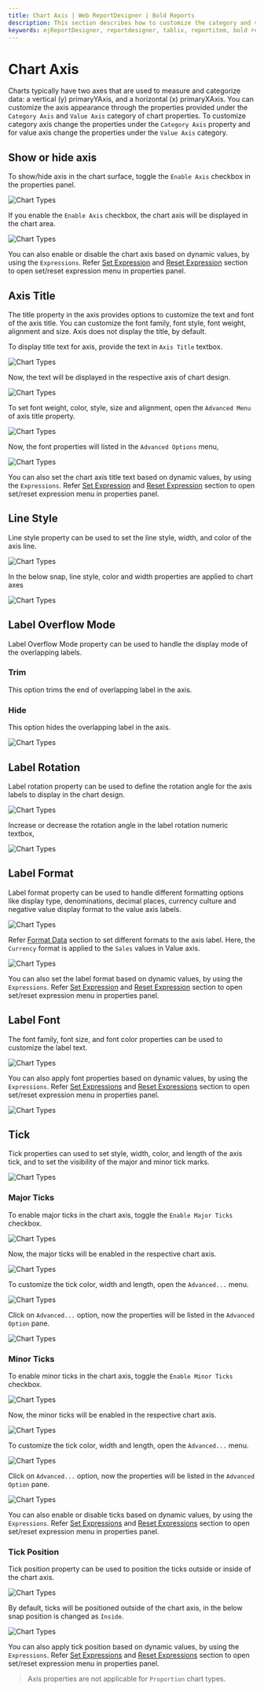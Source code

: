 ```yaml
---
title: Chart Axis | Web ReportDesigner | Bold Reports
description: This section describes how to customize the category and value axis in Chart Report Item with Bold Report Designer
keywords: ejReportDesigner, reportdesigner, tablix, reportitem, bold reports, documentation, help, ej, user guide, demo, samples, bold reports, bold reporting
---
```


# Chart Axis

Charts typically have two axes that are used to measure and categorize data: a vertical (y) primaryYAxis, and a horizontal (x) primaryXAxis. You can customize the axis appearance through the properties provided under the `Category Axis` and `Value Axis` category of chart properties. To customize category axis change the properties under the `Category Axis` property and for value axis change the properties under the `Value Axis` category.

## Show or hide axis

To show/hide axis in the chart surface, toggle the `Enable Axis` checkbox in the properties panel.

![Chart Types](/static/assets/on-premise/images/report-designer/report-items/chart/chart-axis/enable-axis-checkbox.png)

If you enable the `Enable Axis` checkbox, the chart axis will be displayed in the chart area.

![Chart Types](/static/assets/on-premise/images/report-designer/report-items/chart/chart-axis/axes-types.png)

You can also enable or disable the chart axis based on dynamic values, by using the `Expressions`. Refer [Set Expression](/report-designer/compose-report/properties-panel/#set-expression) and [Reset Expression](/report-designer/compose-report/properties-panel/#reset-expression) section to open set/reset expression menu in properties panel.

## Axis Title

The title property in the axis provides options to customize the text and font of the axis title. You can customize the font family, font style, font weight, alignment and size. Axis does not display the title, by default.

To display title text for axis, provide the text in `Axis Title` textbox.

![Chart Types](/static/assets/on-premise/images/report-designer/report-items/chart/chart-axis/axis-title-property.png)

Now, the text will be displayed in the respective axis of chart design.

![Chart Types](/static/assets/on-premise/images/report-designer/report-items/chart/chart-axis/axis-title-design.png)

To set font weight, color, style, size and alignment, open the `Advanced Menu` of axis title property.

![Chart Types](/static/assets/on-premise/images/report-designer/report-items/chart/chart-axis/title-advanced-property.png)

Now, the font properties will listed in the `Advanced Options` menu,

![Chart Types](/static/assets/on-premise/images/report-designer/report-items/chart/chart-axis/title-advanced-properties.png)

You can also set the chart axis title text based on dynamic values, by using the `Expressions`. Refer [Set Expression](/report-designer/compose-report/properties-panel/#set-expression) and [Reset Expression](/report-designer/compose-report/properties-panel/#reset-expression) section to open set/reset expression menu in properties panel.

## Line Style

Line style property can be used to set the line style, width, and color of the axis line.

![Chart Types](/static/assets/on-premise/images/report-designer/report-items/chart/chart-axis/line-style.png)

In the below snap, line style, color and width properties are applied to chart axes

![Chart Types](/static/assets/on-premise/images/report-designer/report-items/chart/chart-axis/line-style-design.png)

## Label Overflow Mode

Label Overflow Mode property can be used to handle the display mode of the overlapping labels.

### Trim

This option trims the end of overlapping label in the axis.

### Hide

This option hides the overlapping label in the axis.

![Chart Types](/static/assets/on-premise/images/report-designer/report-items/chart/chart-axis/label-overflow-mode.png)

## Label Rotation

Label rotation property can be used to define the rotation angle for the axis labels to display in the chart design.

![Chart Types](/static/assets/on-premise/images/report-designer/report-items/chart/chart-axis/label-rotation.png)

Increase or decrease the rotation angle in the label rotation numeric textbox,

![Chart Types](/static/assets/on-premise/images/report-designer/report-items/chart/chart-axis/label-rotation-design.png)

## Label Format

Label format property can be used to handle different formatting options like display type, denominations, decimal places, currency culture and negative value display format to the value axis labels.

![Chart Types](/static/assets/on-premise/images/report-designer/report-items/chart/chart-axis/label-format.png)

Refer [Format Data](/report-designer/compose-report/format-data/) section to set different formats to the axis label. Here, the `Currency` format is applied to the `Sales` values in Value axis.

![Chart Types](/static/assets/on-premise/images/report-designer/report-items/chart/chart-axis/label-format-design.png)

You can also set the label format based on dynamic values, by using the `Expressions`. Refer [Set Expression](/report-designer/compose-report/properties-panel/#set-expression) and [Reset Expression](/report-designer/compose-report/properties-panel/#reset-expression) section to open set/reset expression menu in properties panel.

## Label Font

The font family, font size, and font color properties can be used to customize the label text.

![Chart Types](/static/assets/on-premise/images/report-designer/report-items/chart/chart-axis/label-font.png)

You can also apply font properties based on dynamic values, by using the `Expressions`. Refer [Set Expressions](/report-designer/compose-report/properties-panel/#set-expression) and [Reset Expressions](/report-designer/compose-report/properties-panel/#reset-expression) section to open set/reset expression menu in properties panel.

![Chart Types](/static/assets/on-premise/images/report-designer/report-items/chart/chart-axis/label-font-design.png)

## Tick

Tick properties can used to set style, width, color, and length of the axis tick, and to set the visibility of the major and minor tick marks.

![Chart Types](/static/assets/on-premise/images/report-designer/report-items/chart/chart-axis/tick-properties.png)

### Major Ticks

To enable major ticks in the chart axis, toggle the `Enable Major Ticks` checkbox.

![Chart Types](/static/assets/on-premise/images/report-designer/report-items/chart/chart-axis/enable-major-ticks.png)

Now, the major ticks will be enabled in the respective chart axis.

![Chart Types](/static/assets/on-premise/images/report-designer/report-items/chart/chart-axis/major-ticks-design.png)

To customize the tick color, width and length, open the `Advanced...` menu.

![Chart Types](/static/assets/on-premise/images/report-designer/report-items/chart/chart-axis/major-tick-menu.png)

Click on `Advanced...` option, now the properties will be listed in the `Advanced Option` pane.

![Chart Types](/static/assets/on-premise/images/report-designer/report-items/chart/chart-axis/major-tick-advanced-properties.png)

### Minor Ticks

To enable minor ticks in the chart axis, toggle the `Enable Minor Ticks` checkbox.

![Chart Types](/static/assets/on-premise/images/report-designer/report-items/chart/chart-axis/enable-minor-ticks.png)

Now, the minor ticks will be enabled in the respective chart axis.

![Chart Types](/static/assets/on-premise/images/report-designer/report-items/chart/chart-axis/minor-ticks-design.png)

To customize the tick color, width and length, open the `Advanced...` menu.

![Chart Types](/static/assets/on-premise/images/report-designer/report-items/chart/chart-axis/minor-tick-menu.png)

Click on `Advanced...` option, now the properties will be listed in the `Advanced Option` pane.

![Chart Types](/static/assets/on-premise/images/report-designer/report-items/chart/chart-axis/minor-tick-advanced-properties.png)

You can also enable or disable ticks based on dynamic values, by using the `Expressions`. Refer [Set Expressions](/report-designer/compose-report/properties-panel/#set-expression) and [Reset Expressions](/report-designer/compose-report/properties-panel/#reset-expression) section to open set/reset expression menu in properties panel.

### Tick Position

Tick position property can be used to position the ticks outside or inside of the chart axis.

![Chart Types](/static/assets/on-premise/images/report-designer/report-items/chart/chart-axis/tick-position.png)

By default, ticks will be positioned outside of the chart axis, in the below snap position is changed as `Inside`.

![Chart Types](/static/assets/on-premise/images/report-designer/report-items/chart/chart-axis/tick-position-design.png)

You can also apply tick position based on dynamic values, by using the `Expressions`. Refer [Set Expressions](/report-designer/compose-report/properties-panel/#set-expression) and [Reset Expressions](/report-designer/compose-report/properties-panel/#reset-expression) section to open set/reset expression menu in properties panel.

> Axis properties are not applicable for `Proportion` chart types.